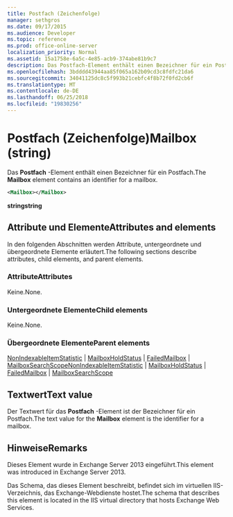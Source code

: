 ```yaml
---
title: Postfach (Zeichenfolge)
manager: sethgros
ms.date: 09/17/2015
ms.audience: Developer
ms.topic: reference
ms.prod: office-online-server
localization_priority: Normal
ms.assetid: 15a1758e-6a5c-4e85-acb9-374abe81b9c7
description: Das Postfach-Element enthält einen Bezeichner für ein Postfach.
ms.openlocfilehash: 3bdddd43944aa85f065a162b09cd3c8fdfc21da6
ms.sourcegitcommit: 34041125dc8c5f993b21cebfc4f8b72f0fd2cb6f
ms.translationtype: MT
ms.contentlocale: de-DE
ms.lasthandoff: 06/25/2018
ms.locfileid: "19830256"
---
```

# <a name="mailbox-string"></a><span data-ttu-id="755d2-103">Postfach (Zeichenfolge)</span><span class="sxs-lookup"><span data-stu-id="755d2-103">Mailbox (string)</span></span>

<span data-ttu-id="755d2-104">Das **Postfach** -Element enthält einen Bezeichner für ein Postfach.</span><span class="sxs-lookup"><span data-stu-id="755d2-104">The **Mailbox** element contains an identifier for a mailbox.</span></span> 
  
```XML
<Mailbox></Mailbox>
```

<span data-ttu-id="755d2-105">**string**</span><span class="sxs-lookup"><span data-stu-id="755d2-105">**string**</span></span>

## <a name="attributes-and-elements"></a><span data-ttu-id="755d2-106">Attribute und Elemente</span><span class="sxs-lookup"><span data-stu-id="755d2-106">Attributes and elements</span></span>

<span data-ttu-id="755d2-107">In den folgenden Abschnitten werden Attribute, untergeordnete und übergeordnete Elemente erläutert.</span><span class="sxs-lookup"><span data-stu-id="755d2-107">The following sections describe attributes, child elements, and parent elements.</span></span>
  
### <a name="attributes"></a><span data-ttu-id="755d2-108">Attribute</span><span class="sxs-lookup"><span data-stu-id="755d2-108">Attributes</span></span>

<span data-ttu-id="755d2-109">Keine.</span><span class="sxs-lookup"><span data-stu-id="755d2-109">None.</span></span>
  
### <a name="child-elements"></a><span data-ttu-id="755d2-110">Untergeordnete Elemente</span><span class="sxs-lookup"><span data-stu-id="755d2-110">Child elements</span></span>

<span data-ttu-id="755d2-111">Keine.</span><span class="sxs-lookup"><span data-stu-id="755d2-111">None.</span></span>
  
### <a name="parent-elements"></a><span data-ttu-id="755d2-112">Übergeordnete Elemente</span><span class="sxs-lookup"><span data-stu-id="755d2-112">Parent elements</span></span>

<span data-ttu-id="755d2-113">[NonIndexableItemStatistic](nonindexableitemstatistic.md) | [MailboxHoldStatus](mailboxholdstatus.md) | [FailedMailbox](failedmailbox.md) | [MailboxSearchScope](mailboxsearchscope.md)</span><span class="sxs-lookup"><span data-stu-id="755d2-113">[NonIndexableItemStatistic](nonindexableitemstatistic.md) | [MailboxHoldStatus](mailboxholdstatus.md) | [FailedMailbox](failedmailbox.md) | [MailboxSearchScope](mailboxsearchscope.md)</span></span>
  
## <a name="text-value"></a><span data-ttu-id="755d2-114">Textwert</span><span class="sxs-lookup"><span data-stu-id="755d2-114">Text value</span></span>

<span data-ttu-id="755d2-115">Der Textwert für das **Postfach** -Element ist der Bezeichner für ein Postfach.</span><span class="sxs-lookup"><span data-stu-id="755d2-115">The text value for the **Mailbox** element is the identifier for a mailbox.</span></span> 
  
## <a name="remarks"></a><span data-ttu-id="755d2-116">Hinweise</span><span class="sxs-lookup"><span data-stu-id="755d2-116">Remarks</span></span>

<span data-ttu-id="755d2-117">Dieses Element wurde in Exchange Server 2013 eingeführt.</span><span class="sxs-lookup"><span data-stu-id="755d2-117">This element was introduced in Exchange Server 2013.</span></span>
  
<span data-ttu-id="755d2-118">Das Schema, das dieses Element beschreibt, befindet sich im virtuellen IIS-Verzeichnis, das Exchange-Webdienste hostet.</span><span class="sxs-lookup"><span data-stu-id="755d2-118">The schema that describes this element is located in the IIS virtual directory that hosts Exchange Web Services.</span></span>
  

